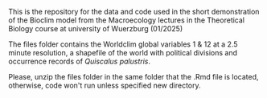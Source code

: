 This is the repository for the data and code used in the short demonstration of the Bioclim model from the  Macroecology lectures in the Theoretical Biology course at university of Wuerzburg (01/2025)

The files folder contains the Worldclim global variables 1 & 12 at a 2.5 minute resolution, a shapefile of the world with political divisions and occurrence records of _Quiscalus palustris_.

Please, unzip the files folder in the same folder that the .Rmd file is located, otherwise, code won't run unless specified new directory.
